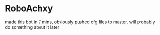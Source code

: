 # RoboAchxy

made this bot in 7 mins, obviously pushed cfg files to master. will probably do something about it later